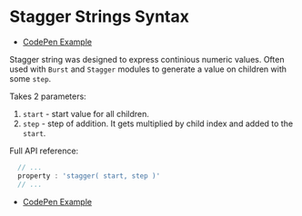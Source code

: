 # Stagger Strings Syntax

- [CodePen Example](https://codepen.io/sandstedt/pen/pobVeBW)

Stagger string was designed to express continious numeric values. Often used with `Burst` and `Stagger` modules to generate a value on children with some `step`.

Takes 2 parameters:

1. `start` - start value for all children.
2. `step`  - step of addition. It gets multiplied by child index and added to the `start`.

Full API reference:

```javascript
  // ...
  property : 'stagger( start, step )'
  // ...

```

- [CodePen Example](https://codepen.io/sandstedt/pen/pobVeBW)
